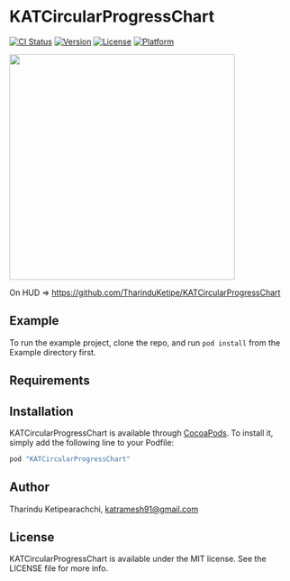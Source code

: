 # KATCircularProgressChart

[![CI Status](http://img.shields.io/travis/TharinduKetipe/KATCircularProgressChart.svg?style=flat)](https://travis-ci.org/TharinduKetipe/KATCircularProgressChart)
[![Version](https://img.shields.io/cocoapods/v/KATCircularProgressChart.svg?style=flat)](http://cocoapods.org/pods/KATCircularProgressChart)
[![License](https://img.shields.io/cocoapods/l/KATCircularProgressChart.svg?style=flat)](http://cocoapods.org/pods/KATCircularProgressChart)
[![Platform](https://img.shields.io/cocoapods/p/KATCircularProgressChart.svg?style=flat)](http://cocoapods.org/pods/KATCircularProgressChart)

<img src="https://github.com/TharinduKetipe/KATCircularProgressChart/blob/master/Resources/Screenshots/CircularProgressDemo.gif" height=400>

On HUD => https://github.com/TharinduKetipe/KATCircularProgressChart

## Example

To run the example project, clone the repo, and run `pod install` from the Example directory first.

## Requirements

## Installation

KATCircularProgressChart is available through [CocoaPods](http://cocoapods.org). To install
it, simply add the following line to your Podfile:

```ruby
pod "KATCircularProgressChart"
```

## Author

Tharindu Ketipearachchi, katramesh91@gmail.com

## License

KATCircularProgressChart is available under the MIT license. See the LICENSE file for more info.
